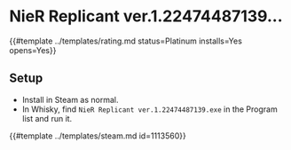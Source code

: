 # NieR Replicant ver.1.22474487139...
<!-- script:Aliases [
    "Nier Replicant"
] -->

{{#template ../templates/rating.md status=Platinum installs=Yes opens=Yes}}

## Setup

- Install in Steam as normal.
- In Whisky, find `NieR Replicant ver.1.22474487139.exe` in the Program list and run it.


{{#template ../templates/steam.md id=1113560}}
